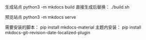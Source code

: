 生成站点
python3 -m mkdocs build
直接生成后替换：
./build.sh

预览站点
python3 -m mkdocs serve


需要安装的脚本：
pip install mkdocs-material
主题内安装：
pip install mkdocs-git-revision-date-localized-plugin
